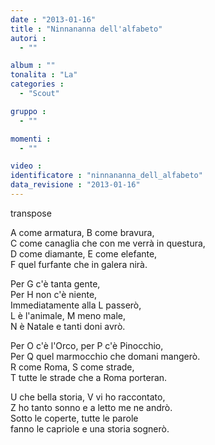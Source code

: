 ```yaml
---
date : "2013-01-16"
title : "Ninnananna dell'alfabeto"
autori : 
  - ""

album : ""
tonalita : "La"
categories : 
  - "Scout"

gruppo : 
  - ""

momenti : 
  - ""

video : 
identificatore : "ninnananna_dell_alfabeto"
data_revisione : "2013-01-16"
---
```

  
transpose  
  
A come armatura, B come bravura,  
C come canaglia che con me verrà in questura,  
D come diamante, E come elefante,  
F quel furfante che in galera nirà.  
  
  
  
Per G c'è tanta gente,  
Per H non c'è niente,  
Immediatamente alla L passerò,  
L è l'animale, M meno male,  
N è Natale e tanti doni avrò.  
  
  
Per O c'è l'Orco, per P c'è Pinocchio,  
Per Q quel marmocchio che domani mangerò.  
R come Roma, S come strade,  
T tutte le strade che a Roma porteran.  
  
  
U che bella storia, V vi ho raccontato,  
Z ho tanto sonno e a letto me ne andrò.  
Sotto le coperte, tutte le parole  
fanno le capriole e una storia sognerò.  
  
